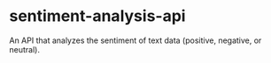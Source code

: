 # sentiment-analysis-api
An API that analyzes the sentiment of text data (positive, negative, or neutral).
